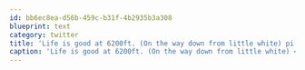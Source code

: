```yaml
---
id: bb6ec8ea-d56b-459c-b31f-4b2935b3a308
blueprint: text
category: twitter
title: 'Life is good at 6200ft. (On the way down from little white) pi.pe/-ianee7'
caption: 'Life is good at 6200ft. (On the way down from little white) <a href="http://pi.pe/-ianee7" title="http://pi.pe/-ianee7" class="link link_untco">pi.pe/-ianee7</a>'
---
```


